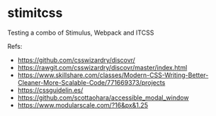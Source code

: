 # stimitcss
Testing a combo of Stimulus, Webpack and ITCSS

Refs:
- https://github.com/csswizardry/discovr/
- https://rawgit.com/csswizardry/discovr/master/index.html
- https://www.skillshare.com/classes/Modern-CSS-Writing-Better-Cleaner-More-Scalable-Code/771669373/projects
- https://cssguidelin.es/
- https://github.com/scottaohara/accessible_modal_window
- https://www.modularscale.com/?16&px&1.25
